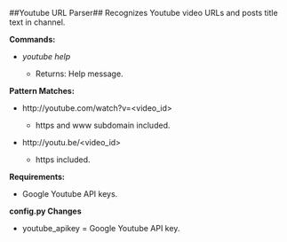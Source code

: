 ##Youtube URL Parser##
Recognizes Youtube video URLs and posts title text in channel.

**Commands:**

* _youtube help_

    * Returns: Help message.


**Pattern Matches:**

* ht&#8203;tp://youtube.com/watch?v=&lt;video_id&gt;

    * https and www subdomain included.

* ht&#8203;tp://youtu.be/&lt;video_id&gt;

    * https included.


**Requirements:**

* Google Youtube API keys.


**config.py Changes**

* youtube_apikey = Google Youtube API key.
